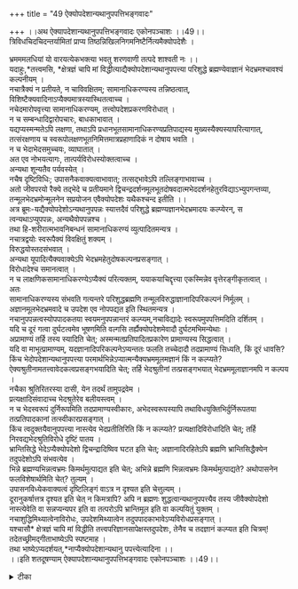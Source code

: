 +++
title = "49 ऐक्योपदेशान्यथानुपपत्तिभङ्गवादः"

+++
।।अथ ऐक्यापदेशान्यथानुपपत्तिभङ्गवादः एकोनपञ्चाशः ।।49।।  
त्रिविधचिदचिदन्तर्यामितां प्राप्य तिष्ठन्निखिलनिगमनिष्टैर्नित्यमैक्योपदेशैः ।  

भ्रमममलधियां यो वारयत्येकभक्त्या भवतु शरणवाणी तत्पदे शाश्वती नः ।।  
यदाहुः,\*तत्त्वमसि, \*क्षेत्रज्ञं चापि मां विद्धीत्याद्यैक्योपदेशान्यथानुपपत्त्या परिशुद्धे ब्रह्मण्येवाज्ञानं भेदभ्रमश्चावश्यं कल्पनीयम् ।  
नचात्रैक्यं न प्रतीयते, न चाविवक्षितम्; सामानाधिकरण्यस्य तन्निष्ठत्वात्, विशिष्टैक्यवादिनाऽप्यैक्यमात्रस्यास्थितत्वाच्च ।  
नचेदमारोपवृत्त्या सामानाधिकरण्यम्, तत्त्वोपदेशप्रकरणविरोधात् ।  
न च सम्बन्धादिद्वारोपचारः, बाधकाभावात् ।  
यद्यप्यस्मन्मतेऽपि लक्षणा, तथाऽपि प्रधानभूतसामानाधिकरण्यप्रतिपाद्यस्य मुख्यस्यैक्यस्यापरित्यागात्, तत्संरक्षणाय च स्वरूपोलक्षणभूतनिमित्तमात्रप्रहाणादिकं न दोषाय भवति ।  
न च भेदाभेदसमुच्चयः, व्याघातात् ।  
अत एव नोभयत्यागः, तात्पर्यविरोधस्योक्तत्वाच्च ।  
अन्यथा शून्यतैव पर्यवस्येत् ।  
नचैष दृष्टिविधिः; उपासनैकवाक्यत्वाभावात्; तत्सद्भावेऽपि तल्लिङ्गाभावाच्च ।  
अतो जीवपरयो रैक्ये तद्भेदे च प्रतीयमाने द्विचन्द्रदर्शनमूलभूतदोषवदात्मभेददर्शनहेतुरविद्याऽभ्युपगन्तव्या, तन्मूलभेदभ्रमोन्मूलनेन सप्रयोजन एवैक्योपदेशः यथैकश्चन्द इतीति ।।  
अत्र ब्रूमः-यद्यैक्योपदेशोऽन्यथानुपपन्नः स्यात्तदैवं परिशुद्धे ब्रह्मण्यज्ञानभेदभ्रमादयः कल्प्येरन्, स त्वन्यथाऽप्युपपन्नः, अन्यथैवोपपन्नश्च ।  
तथा हि-शरीरात्मभावनिबन्धनं सामानाधिकरण्यं व्युत्पादितमन्यत्र ।  
नचात्रद्वयोः स्वरूपैक्यं विवक्षितुं शक्यम् ।  
विरुद्धयोस्तदसंभवात् ।  
अन्यथा यूपादित्यैक्यवाक्येऽपि भेदभ्रमहेतुदोषकल्पनप्रसङ्गात् ।  
विरोधादेश्च समानत्वात् ।  
न च लाक्षणिकसामानाधिकरण्येऽप्यैक्यं परित्यक्तम्, ययाकयाचिद्दृत्त्या एकस्मिन्नेव वृत्तेरङ्गीकृतत्वात् ।  
अतः   
सामानाधिकरण्यस्य संभवति गत्यन्तरे परिशुद्धब्रह्मणि तन्मूलविरुद्धाज्ञानादिपरिकल्पनं निर्मूलम् ।  
अज्ञानमूलभेदभ्रमवादे च उपदेश एव नोपपद्यत इति स्थितमन्यत्र ।  
नचानुपपन्नत्वस्योपपादकतया स्वयमनुपपन्नान्तरं कल्प्यम्,नचाविद्यादेः स्वरूपमुपपत्तिमदिति दर्शितम् ।  
यदि च दूरं गत्वा दुर्घटत्वमेव भूषणमिति वल्गसि तर्ह्यैक्योपदेशमेवादौ दुर्घटमभिमन्येथाः ।  
अप्रामाण्यं तर्हि तस्य स्यादिति चेत्; अस्मन्मतप्रतिपादितप्रकारेण प्रामाण्यस्य सिद्धत्वात् ।  
यदि वा माभूत्प्रामाण्यम्, यदज्ञानादिपरिकल्पनेऽप्यन्ततः फलति तच्चेदादौ तदप्रामाण्यं सिध्यति, किं दूरं धावसि?  
किंच भेदोपदेशान्यथानुपपत्त्या परमार्थभिन्नेऽप्यात्मन्यैक्यभ्रममूलमज्ञानं किं न कल्प्यते? ऐक्यश्रुतीनामतत्त्वावेदकत्वप्रसङ्गभयादिति चेत्; तर्हि भेदश्रुतीनां तत्प्रसङ्गभयात् भेदभ्रममूलाज्ञानमपि न कल्पय ।  
नचैका श्रुतिरितरस्या दासी, येन तदर्थं तामुपद्रवेम ।  
प्रत्यक्षादिसंवादाच्च भेदश्रुतेरेव बलीयस्त्वम् ।  
न च भेदस्वरूपं दुर्निरूपमिति तदप्रामाण्यस्वीकारः, अभेदस्वरूपस्यापि तथाविधयुक्तिभिर्दुर्निरूपतया तत्प्रतिपादकानां तत्स्वीकारप्रसङ्गात् ।  
किंच त्वदुक्तयैवानुपपत्त्या नास्त्येव भेदप्रतीतिरिति किं न कल्प्यते? प्रत्यक्षादिविरोधादिति चेत्; तर्हि निरवद्यभेदश्रुतिविरोधे दृष्टिं पातय ।  
भ्रान्तिसिद्धे भेदेऽप्यैक्योपदेशो द्विचन्द्रादिष्विव घटत इति चेत्; अज्ञानादिरहितेऽपि ब्रह्मणि भ्रान्तिसिद्धैक्येन   
तदुपदेशोऽपि संभवत्येव ।  
भिन्ने ब्रह्मण्यभिन्नत्वभ्रमः किमर्थमुत्पाद्यत इति चेत्; अभिन्ने ब्रह्मणि भिन्नत्वभ्रमः किमर्थमुत्पाद्यते? अथोपासनेन फलविशेषार्थमिति चेत्? तुल्यम् ।  
उपासनविध्येकवाक्यत्वं दृष्टिलिङ्गं वाऽत्र न दृश्यत इति चेत्तुल्यम् ।  
दूरानुकर्षात्तत्र दृश्यत इति चेत् न किमत्रापि? अपि न ब्रह्मणः शुद्धत्वान्यथानुपपत्त्यैव तस्य जीवैक्योपदेशो नास्त्येवेति वा सन्नप्यन्यपर इति वा तत्परोऽपि भ्रान्तिमूल इति वा कल्पयितुं युक्तम् ।  
नचाशुद्धिमिथ्यात्वेनाविरोधः, उपदेशमिथ्यात्वेन तदुपपादकाभावेऽप्यविरोधप्रसङ्गात् ।  
यश्चासौ\* क्षेत्रज्ञं चापि मां विद्धीति तत्त्वपरिज्ञानसापेक्षस्तदुपदेशः, तेनैव च तदज्ञानं कल्प्यत इति चित्रम्! तदेतच्छ्रीमद्गीताभाष्येऽपि स्पष्टमाह ।  
तथा भाष्येऽप्यदर्शयत्,\*नाप्यैक्योपदेशान्यथानु पपत्त्येत्यादिना ।।  
।।इति शतदूषण्याम् ऐक्यापदेशान्यथानुपपत्तिभङ्गवादः एकोनपञ्चाशः ।।49।।

<details><summary>टीका</summary>

पूर्ववादे उपबृह्मण वैघट्यमुक्तं । अत्र तूपबृह्मणीयोपदेश एव न सम्भवतीति सङ्गतिमभिप्रेत्य वादार्थं सङ्गृह्णातिः - त्रिविधेति । बद्धमुक्तनित्यरूपेण चितो जीवास्त्रिविधाः । त्रिगुणशुद्धसत्वकालरूपेणाचेतनमपि त्रिविधं तदन्तर्यामिना तच्छरीरकत्वं । तेन तत्वमसीत्यभेदोपदेशस्यान्यथा सिद्धिरुक्ता । भ्रमं वारयतीत्यनेन वादार्थस्सूचितः । तथा चानन्यभक्त्या सहितैश्शरीरात्मभावनिबन्धनैरैक्योपदेशादिशास्त्रैश्शुद्धभावं गतानां स्वनिष्ठत्वभ्रमं स्वरूपैक्यभ्रमं च यो कारयति तस्य ह्यमुखस्य पदे मम शरणवाणी भवत्वित्यर्थः । यदाहुरिति । ऐक्यापदेशोहि तस्य ज्ञानद्वारा मोक्षार्थः । न चै तदैक्योपदेशस्यापारमार्थ्य उपपद्यते अतः श्रुतिसिद्धजीवब्रह्मैक्यस्य पारमार्थ्या तदनुपपत्त्या भेदज्ञानस्य भ्रमत्वं । परिशुद्धेऽपि ब्रह्मणि भ्रमोपपादकमज्ञानं तन्निवृत्त्यो पदेशस्य सप्रयोजकत्वं च कल्पनीयमित्यर्थः । अवश्यं कल्पनीयमित्यत्र कल्पनीयञ्च कल्पनीयश्च कल्पनीयं न पुंसकमित्यनेन तस्यैकशेष एकवचनं च द्रष्टव्यं । नन्वत्रैक्यमेव नोपदिश्यत इत्यत्राहः - न चात्रेति । समानाधिकरणवाक्ये ऐक्यं न विवक्षितमित्यत्राहः - विशिष्टे सति । समानाधिकरण वाक्यमैक्य परमित्येतदुभय सम्मतमित्यर्थः । ननु समुद्रः कुण्डिका विन्ध्यो वर्धितकमित्यादाविवस्तुत्यर्थमारोपोस्त्वित्यत्राहः - न चेदमिति । विधिशेषत्वाभावादिति भावः । न चात्रौपचारिकत्वमपि शङ्कार्हमित्याहः - न चेदमिति । आदिशब्देन मुख्यार्थानुपपत्त्यादिर्विवक्षितः । बाधकाभावादिति । मुख्यार्थानुपपत्तिर्हि सर्वत्रार्थान्तरपरत्वे हेतुः । सा नास्तीत्यर्थः । ननु बाधकभावात्तवापि लक्षणा न स्यात् यदि च विशिष्टा भेदबोधनानुपपत्तिर्बाधिका तर्ह्यस्माकमपि जीवब्रह्मैक्यबोधनानुपत्तिरेव लक्षणाहेतुरस्त्वित्यत्राहः - यद्यपीति । वाक्यंहि पदात्प्रधानमतस्तदर्थ एवानुरोध्यः । समानाधिकरणवाक्यस्य हि मुख्यं विशेष्यैक्यमतस्तदेव तात्पर्यविषयः । तदभावेत्वमुख्याथैक्यमिति सर्वसंमतमतस्तत्वमसीत्यादौ त्वदभिमतोपचाराङ्गीकारे मुख्यार्थपरित्यागो दोषः । अस्मन्मते तु मुख्यैक्यापरित्यागान्न लक्षणादोषः । किञ्चनिमित्त प्रहाणेन स्वरूपलक्षणा न दोषः । प्रत्युत मुख्यैकार्यत्वादनुकूलैवेत्यर्थः । भेदाभेदाङ्गीकाराद्भेदज्ञानस्य न भ्रमत्वं कल्प्यं । भेदश्रुतेरपि प्रमाणत्वादिति कस्यचिच्चोद्यं निरस्यति न च भेदेति । व्याघातादिति । विरोधादित्यर्थः । भेदप्रतीतेरभेदाभावोविषयः । ऐक्य प्रतीतेश्च भेदाभावो विषयः । भेदाभेदयोः परस्परविरहात्मकत्वाभावादुभयत्यागेन दोष इत्यत्राहः - अत एवेति । भेदाभेदयोः परस्परविरहात्मकत्वमेव विरहात्मळत्वाभावेऽपि परस्परविरहव्याप्यतया विरोधादन्यतरनिषेधस्यान्यतर विधिनान्तरीयकत्वेन व्याघातादित्यर्थः । दूषणान्तरमाहः - तात्पर्येति । लाघवादैक्य एव तात्पर्ये तद्विरुद्धभेदेऽपि तात्पर्यं कल्पनं विरुद्धमित्यर्थः । उक्तत्वादिति । तथापि प्रधानभूतेत्यादि वाक्य इत्यर्थः । उभयत्यागे दोषान्तरमाहः - अन्यथेति । भिन्नं वा वस्त्वभिन्नं वा वाच्यमुभयाभावे शून्यतापर्यवसानादिति भाव - । तत्सद्भाव इति । क्वचिदुपासनैकवाक्यत्वे सत्यप्यैहिकाष्मिकलिङ्गाभावान्न दृष्टिविधिरित्यर्थः । तद्भेद इत्यतः पूर्वं सिद्ध इति शेषः । जीवपरयोरैक्ये तत्व इति क्वचित्पाठः । सप्रयोजन एवैक्योपदेश इति एवकारोभिन्न क्रमः । भेद भ्रमोन्मूलनेनैव स प्रयोजन इत्यन्वयः । क्वचित्सप्रयोजनतयैवैक्योपदेश इति पाठः । यथेति । चन्द्रद्वित्व भ्रमकाल इति शेषः । अज्ञानभेदभ्रमादय इत्यत्रादिशब्देन भ्रमोन्मूलनं विवक्षितं । अन्यथापीति । अभ्युपगमवादोऽयम् । तावताप्यर्थापत्तिनिरासात्तत्वार्थमाहः - अन्यथैवोपपन्न इति । वस्तुतस्त्विति शेषः । तथाहीति । शरीरात्मभावनिबन्धनं सामानाधिकरण्यमित्यन्यत्रोपपादनात्तथआ निर्वाहे सम्भवत्यत्यन्त विरुद्धार्थयोरैक्यं न विवक्षितुं योग्य मित्यैक्योपदशश्शरीरात्मभावेनोपपाद्यो न तु परिशुद्धे ब्रह्मणि भ्रमादि कल्पनेनेति भावः । अन्यथेति । अविरुद्धगति सद्भावेऽपि विरुद्धगति कल्पने यूपादित्ययोर्भेदज्ञानं भ3म इति तद्धेतु दोषकल्पना च स्यादित्यर्थः । एवं शरीरात्मभावेनान्यथा - सिद्धिरुक्ता । इदानीं पूर्वपक्षिणा दूषितमुपचारपक्षमुद्धरतिः - न च लाक्षणिकेति । लक्षणयापि वृत्त्या एकस्मिन्नेव वृत्त्यङ्गीकारात्समानाधिकरणवाक्य प्रधानार्थस्यैक्यस्यापरित्यागादुपचारो न दोषायोत्यर्थः । ननु लक्षणायां स्वारसिकं मुख्य विशेष्यैकपरत्वं न सिद्धयत्युक्तमित्यत आहः - अतइति । अविरुद्धगत्यन्तरे सति विरुद्धं मुकअय विशेष्यैक्यमपि त्याज्यमेव । अन्यथा निमित्तमपि न त्यज्येत ।यूपादित्यवाक्ये भ्रमहेतुदोषश्च कल्प्येतेत्यर्थः । तन्मूलेति । सामानाधिकरण्यमूलमज्ञानादि कल्पनमित्यर्थः । न केवलं विरुद्धगत्यन्तरसद्भावाद्भेद भ्रम कल्पनस्योपपादकत्वा भावमात्रं प्रत्युत प्रतिकूलत्वं चेत्याहः - अज्ञान मूलेति । अविद्यादि स्वरूपस्यानुपपन्नत्वान्नतैरैक्योपदेशोपपादनमिति दूषणान्तरमाहः - न चा ज्ञानेति । स्वयं स्वेनरूपेणेत्यर्थः । स्वयं क्तेनेति समासः । दर्शितमिति । स्वरूपानुपपत्तिनिवृत्त्यनुपपत्तिबाह्यप्रकाशानुपपत्तिष्वित्यर्थः । यदि चेति । अविद्यायामिवोपपादकाभावेन दुर्घटत्वमुपदेशस्यैव श्रवणस्त्वित्यर्थः । ननु भेदस्य मिथ्यात्वदेरकल्पने ऐक्योपदेशस्या प्रामाण्यं स्यादिति शङ्कतेः - अप्रामाण्यमिति । अस्मन्मतेति । यदि प्रामाण्यार्थमुपपादकापेक्षा तर्ह्यस्मदभिमतेन सुघटेन शरीरात्मभावेनैवोपपाद्यतां किं दुर्घटाद्यादिनेत्यर्थः । यद्वा प्रामाण्यार्थमज्ञानाद्युपपादकं कल्पयति तथापि भेदवदस्यापि दुर्निरूपतया अप्रामाण्यमुपदेशस्य सिध्यत्येवेति क्रमेणाभिलक्षितमुपदेशस्य यदप्रामाण्यं तस्यादावेव सिद्धावत्केचिदिति न्यायेन दूरगमनं व्यर्थमित्याहः - यदिवेति । यद्वेत्यर्थः । किञ्चेति । न च भेदज्ञानवदैक्यज्ञानस्य लोके सिद्धयभावात्कस्यमूलमज्ञानं कल्प्यत इति वाच्यं । तव श्रुत्यैकजन्याया अपि सार्वज्ञादि भेदप्रतीतेर्भमत्वेनाज्ञानमूलत्ववच्छ्रुति जन्यस्यैव वाक्यज्ञानस्य भ्रमतयातन्मूलाज्ञानस्यभ्रमतया तन्मूलाज्ञानस्य कल्प्यसम्भवादिति भावः । ननु भेदश्रुतिर्निषेध्यार्पकत्वे ना भेद श्रुतितो दुर्बलेत्यत्राहः - ने चै केति । श्रुत्यैकसिद्धस्थ सार्वज्ञादि भेदस्य निषेधार्थमनुवादसम्भवात्प्रत्यक्षादि सिद्धस्यभेदस्य निषेधा सम्भवान्नभेदश्रुतिर्निषेधार्यानुवाद इति भावः । बलीयस्त्वमिति । तत्वावेदकत्वादृयवसाय इत्यर्थः । दुर्निरूपत्ववैषम्यमपि समानमित्याहः - न च भेदस्वरूपमित्यादिना । किञ्चैक्योपदेशानुपपत्तेर्भेद प्रतीतिरेव नास्तीति कल्प्यतां कृतं तस्य भ्रमत्व कल्पनयेत्याहः - किञ्चेति । प्रत्यक्षादिसिद्धस्यापलापो न शक्यत इति शङ्कतेः - प्रत्यक्षादीति । यदि प्रत्यक्षादिविरोधाद्भेदप्रतीत्यपह्नवः शक्यो न भवति तर्हि निर्दोषभेद श्रुतिविरोधात्तदप्रामाण्यमप्यशक्यकल्प्यमित्यर्थः । ननु भेदप्रतीतेः प्रामाण्यत्यागमात्रादैक्योपदेशसम्भवान्न धर्मिस्वरूपनिह्नव इति शङ्कतेः - भ्रान्ति सिद्ध इति । भेदज्ञानप्रामाण्यत्यागेनैवैक्यज्ञानप्रामाण्यत्यागेनाप्यभेदोपदेशस्यो पपत्तेर्गोखान्नज्ञानादि कल्पनमिति परिहरतिः - अज्ञानादिति । ननु प्रयोजनं विनावेदस्य भ्रमजनकत्वं न सम्भवतीत्याशङ्क्य तुल्यतया समाधत्तेः - भिन्न ब्रह्मणीति । अत्रेति उपासनेन फलमित्यन्तरमिति शब्दो द्रष्टव्यः । भेदोपासने तु फलमितिकृत्वा भ्रमोत्पादनमिष्टार्थमिष्टसिद्ध्यर्थमित्यर्थः । तुल्यमिति । अभेदस्यकल्पितत्वेप्युपासनार्थतया सप्रयोजनतेत्यर्थः । नदृश्यतइति । अभेदोपदेशवाक्यस्येति शेषः ।प्रदेशान्तरे उपासनविधेस्सत्वात्तदेक - वाक्यतया दृष्टिविधिरुपपद्यत इति शङ्कतेः - दूरेति । अत्रापि तथा किं न स्यादित्याहः - न किमत्रापीति । किञ्च यथैक्योपदेशान्यथापत्तिपरिहारायाशुद्धया विकल्प्यते तथा शुद्धत्वान्यथानुपपत्त्या उपदेशस्यार्थवादत्वं वा मुख्यार्थपरित्यागेन तावधिन्यपात्वमैक्यपरत्वेऽपि कल्पितैक्यपरत्वं वा कल्प्यतामित्यर्थः । अवरोध इति । शुद्धत्वस्येति शेषः । मिथ्यात्वेनाविरोधश्चेदैक्योपदेशस्यापि मिथ्यात्वादनुपपत्त्यभावादुपपादककल्पकता न स्यादित्याहः - उपदेशेति । श्रौतोपदेशन्यथानुपपत्तिं दूषयित्वा स्मार्तोपदेशानुपपत्तिं दूषयतिः - यच्चेति । तत्वपरिज्ञानेति । तत्वज्ञानादेवोपदेशप्रवृत्तिरन्यथाऽनाप्तत्वेन तदुपदेशवाक्यस्याप्रामाण्यपत्तेः । तच्च ज्ञानमज्ञानरहितस्येति तादृशोपदेशस्या ज्ञानकल्पकत्वं विरुद्धमित्यर्थः । चित्रमिति । विरुद्धभाषणस्याश्चर्यंहेतुत्वादिति भावः । एतत्सर्वमुपदेशपरम्परया प्राप्तमित्याहः - तदेतदित्यादिना ।
वत्सकुलजलधिकौस्तुभनृसिंहगुरुसुतेन सिंहदेवेन कृतायां शतदूषणी टीकायां एकोन पञ्चाशोवादस्समाप्तः ।।
</details>

